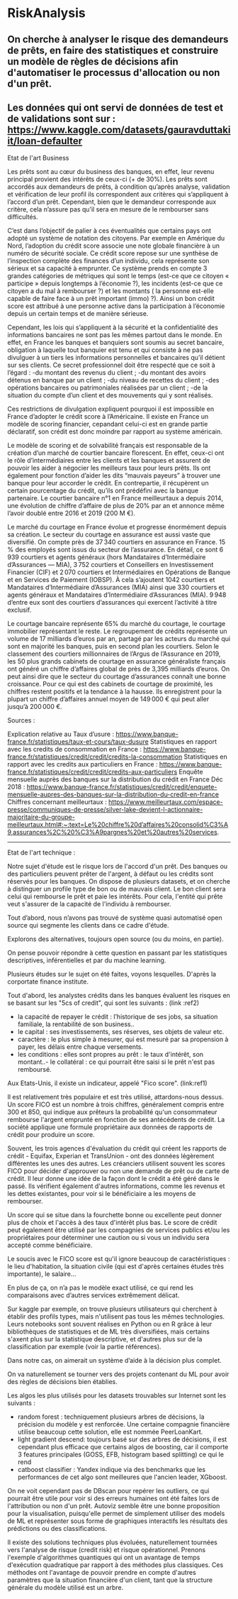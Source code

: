 # RiskAnalysis
On cherche à analyser le risque des demandeurs de prêts, en faire des statistiques et construire un modèle de règles de décisions afin d'automatiser le processus d'allocation ou non d'un prêt.
-------------------------------------------------------------
Les données qui ont servi de données de test et de validations sont sur : https://www.kaggle.com/datasets/gauravduttakiit/loan-defaulter
-----------------------------------------
Etat de l'art Business

Les prêts sont au cœur du business des banques, en effet, leur revenu principal provient des intérêts de ceux-ci (+ de 30%). Les prêts sont accordés aux demandeurs de prêts, à condition qu’après analyse, validation et vérification de leur profil ils correspondent aux critères qui s’appliquent à l’accord d’un prêt. Cependant, bien que le demandeur corresponde aux critère, cela n’assure pas qu’il sera en mesure de le rembourser sans difficultés.

C’est dans l’objectif de palier à ces éventualités que certains pays ont adopté un système de notation des citoyens. Par exemple en Amérique du Nord, l’adoption du crédit score associe une note globale financière à un numéro de sécurité sociale. Ce crédit score repose sur une synthèse de l’inspection complète des finances d’un individu, cela représente son sérieux et sa capacité à emprunter. Ce système prends en compte 3 grandes catégories de métriques qui sont le temps (est-ce que ce citoyen « participe » depuis longtemps à l’économie ?), les incidents (est-ce que ce citoyen a du mal à rembourser ?) et les montants ( la personne est-elle capable de faire face à un prêt important (immo) ?). Ainsi un bon crédit score est attribué à une personne active dans la participation à l’économie depuis un certain temps et de manière sérieuse.

Cependant, les lois qui s’appliquent à la sécurité et la confidentialité des informations bancaires ne sont pas les mêmes partout dans le monde. En effet, en France les banques et banquiers sont soumis au secret bancaire, obligation à laquelle tout banquier est tenu et qui consiste à ne pas divulguer à un tiers les informations personnelles et bancaires qu’il détient sur ses clients. Ce secret professionnel doit être respecté que ce soit à l’égard :
-du montant des revenus du client ;
-du montant des avoirs détenus en banque par un client ;
-du niveau de recettes du client ;
-des opérations bancaires ou patrimoniales réalisées par un client ;
-de la situation du compte d’un client et des mouvements qui y sont réalisés.

Ces restrictions de divulgation expliquent pourquoi il est impossible en France d’adopter le crédit score à l’Américaine. Il existe en France un modèle de scoring financier, cepandant celui-ci est en grande partie déclaratif, son crédit est donc moindre par rapport au système américain.

Le modèle de scoring et de solvabilité français est responsable de la création d’un marché de courtier bancaire florescent. En effet, ceux-ci ont le rôle d’intermédiaires entre les clients et les banques et assurent de pouvoir les aider à négocier les meilleurs taux pour leurs prêts. Ils ont également pour fonction d’aider les dits “mauvais payeurs” à trouver une banque pour leur accorder le crédit. En contrepartie, il récupèrent un certain pourcentage du crédit, qu’ils ont prédéfini avec la banque partenaire. Le courtier bancaire n°1 en France meilleurtaux a depuis 2014, une évolution de chiffre d’affaire de plus de 20% par an et annonce même l’avoir doublé entre 2016 et 2019 (200 M €).

Le marché du courtage en France évolue et progresse énormément depuis sa création. Le secteur du courtage en assurance est aussi vaste que diversifié. On compte près de 37 340 courtiers en assurance en France. 15 % des employés sont issus du secteur de l’assurance. En détail, ce sont 6 939 courtiers et agents généraux (hors Mandataires d’Intermédiaire d’Assurances — MIA), 3 752 courtiers et Conseillers en Investissement Financier (CIF) et 2 070 courtiers et Intermédiaires en Opérations de Banque et en Services de Paiement (IOBSP). À cela s’ajoutent 1042 courtiers et Mandataires d’Intermédiaire d’Assurances (MIA) ainsi que 330 courtiers et agents généraux et Mandataires d’Intermédiaire d’Assurances (MIA). 9 948 d’entre eux sont des courtiers d’assurances qui exercent l’activité à titre exclusif.

Le courtage bancaire représente 65% du marché du courtage, le courtage immobilier représentant le reste. Le regroupement de crédits représente un volume de 17 milliards d’euros par an, partagé par les acteurs du marché qui sont en majorité les banques, puis en second plan les courtiers. Selon le classement des courtiers millionnaires de l’Argus de l’Assurance en 2019, les 50 plus grands cabinets de courtage en assurance généraliste français ont généré un chiffre d’affaires global de près de 3,395 milliards d’euros. On peut ainsi dire que le secteur du courtage d’assurances connaît une bonne croissance. Pour ce qui est des cabinets de courtage de proximité, les chiffres restent positifs et la tendance à la hausse. Ils enregistrent pour la plupart un chiffre d’affaires annuel moyen de 149 000 € qui peut aller jusqu’à 200 000 €.

Sources :

Explication relative au Taux d’usure : https://www.banque-france.fr/statistiques/taux-et-cours/taux-dusure
Statistiques en rapport avec les credits de consommation en France : https://www.banque-france.fr/statistiques/credit/credit/credits-la-consommation
Statistiques en rapport avec les credits aux particuliers en France : https://www.banque-france.fr/statistiques/credit/credit/credits-aux-particuliers
Enquête mensuelle auprès des banques sur la distribution du crédit en France Déc 2018 : https://www.banque-france.fr/statistiques/credit/credit/enquete-mensuelle-aupres-des-banques-sur-la-distribution-du-credit-en-france
Chiffres concernant meilleurtaux : https://www.meilleurtaux.com/espace-presse/communiques-de-presse/silver-lake-devient-l-actionnaire-majoritaire-du-groupe-meilleurtaux.html#:~:text=Le%20chiffre%20d’affaires%20consolid%C3%A9,assurances%2C%20%C3%A9pargnes%20et%20autres%20services.

---------------------------------------------------------------------------------
Etat de l'art technique : 

Notre sujet d'étude est le risque lors de l'accord d'un prêt.
Des banques ou des particuliers peuvent prêter de l'argent, à défaut ou les crédits sont réservés pour les banques.
On dispose de plusieurs datasets, et on cherche à distinguer un profile type de bon ou de mauvais client. Le bon client sera celui qui rembourse le prêt et paie les intérêts. Pour cela, l'entité qui prête veut s'assurer de la capacité de l'individu à rembourser.

Tout d’abord, nous n’avons pas trouvé de système quasi automatisé open source qui segmente les clients dans ce cadre d'étude.

Explorons des alternatives, toujours open source (ou du moins, en partie).

On pense pouvoir répondre à cette question en passant par les statistiques descriptives, inférentielles et par du machine learning.

Plusieurs études sur le sujet on été faites, voyons lesquelles. D'après la corportate finance institute.

Tout d'abord, les analystes crédits dans les banques évaluent les risques en se basant sur les "5cs of credit", qui sont les suivants : (link :ref2)

- la capacité de repayer le crédit : l’historique de ses jobs, sa situation familiale, la rentabilité de son business..
- le capital : ses investissements, ses réserves, ses objets de valeur etc.
- caractère : le plus simple à mesurer, qui est mesuré par sa propension à payer, les délais entre chaque versements.
- les conditions : elles sont propres au prêt : le taux d'intérêt, son montant..- le collatéral : ce qui pourrait être saisi si le prêt n'est pas remboursé.

Aux Etats-Unis, il existe un indicateur, appelé "Fico score". (link:ref1)

Il est relativement très populaire et est très utilisé, attardons-nous dessus.
Un score FICO est un nombre à trois chiffres, généralement compris entre 300 et 850, qui indique aux prêteurs la probabilité qu'un consommateur rembourse l'argent emprunté en fonction de ses antécédents de crédit.
La société applique une formule propriétaire aux données de rapports de crédit pour produire un score.

Souvent, les trois agences d'évaluation du crédit qui créent les rapports de crédit - Equifax, Experian et TransUnion - ont des données légèrement différentes les unes des autres. Les créanciers utilisent souvent les scores FICO pour décider d'approuver ou non une demande de prêt ou de carte de crédit. Il leur donne une idée de la façon dont le crédit a été géré dans le passé. Ils vérifient également d'autres informations, comme les revenus et les dettes existantes, pour voir si le bénéficiaire a les moyens de rembourser.

Un score qui se situe dans la fourchette bonne ou excellente peut donner plus de choix et l'accès à des taux d'intérêt plus bas.
Le score de crédit peut également être utilisé par les compagnies de services publics et/ou les propriétaires pour déterminer une caution ou si vous un individu sera accepté comme bénéficiaire.

Le soucis avec le FICO score est qu'il ignore beaucoup de caractéristiques : le lieu d'habitation, la situation civile (qui est d'après certaines études très importante), le salaire… 

En plus de ça, on n’a pas le modèle exact utilisé, ce qui rend les comparaisons avec d’autres services extrêmement délicat.

Sur kaggle par exemple, on trouve plusieurs utilisateurs qui cherchent à établir des profils types, mais n'utilisent pas tous les mêmes technologies.
Leurs notebooks sont souvent réalises en Python ou en R grâce à leur bibliothèques de statistiques et de ML très diversifiées, mais certains s'axent plus sur la statistique descriptive, et d'autres plus sur de la classification par exemple (voir la partie références).


Dans notre cas, on aimerait un système d’aide à la décision plus complet.

On va naturellement se tourner vers des projets contenant du ML pour avoir des règles de décisions bien établies.

Les algos les plus utilisés pour les datasets trouvables sur Internet sont les suivants :
- random forest : techniquement plusieurs arbres de décisions, la précision du modèle y est renforcée. Une certaine compagnie financière utilise beaucoup cette solution, elle est nommée PeerLoanKart.
- light gradient descend: toujours basé sur des arbres de décisions, il est cependant plus efficace que certains algos de boosting, car il comporte 3 features principales (GOSS, EFB, histogram based splitting) ce qui le rend
- catboost classifier : Yandex indique via des benchmarks que les performances de cet algo sont meilleures que l'ancien leader, XGboost.

On ne voit cependant pas de DBscan pour repérer les outliers, ce qui pourrait être utile pour voir si des erreurs humaines ont été faites lors de l'attribution ou non d'un prêt.
Autoviz semble être une bonne proposition pour la visualisation, puisqu'elle permet de simplement utiliser des models de ML et représenter sous forme de graphiques interactifs les résultats des prédictions ou des classifications.

Il existe des solutions techniques plus évoluées, naturellement tournées vers l'analyse de risque (credit risk) et risque opérationnel. Prenons l'exemple d'algorithmes quantiques qui ont un avantage de temps d'exécution quadratique par rapport à des méthodes plus classiques. Ces méthodes ont l'avantage de pouvoir prendre en compte d'autres paramètres que la situation financière d'un client, tant que la structure générale du modèle utilisé est un arbre.
